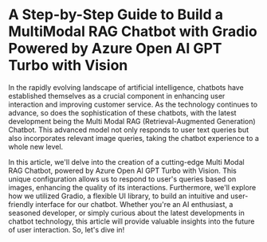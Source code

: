 # A Step-by-Step Guide to Build a MultiModal RAG Chatbot with Gradio Powered by Azure Open AI GPT Turbo with Vision #

In the rapidly evolving landscape of artificial intelligence, chatbots have established themselves as a crucial component in enhancing user interaction and improving customer service. As the technology continues to advance, so does the sophistication of these chatbots, with the latest development being the Multi Modal RAG (Retrieval-Augmented Generation) Chatbot. This advanced model not only responds to user text queries but also incorporates relevant image queries, taking the chatbot experience to a whole new level.

In this article, we'll delve into the creation of a cutting-edge Multi Modal RAG Chatbot, powered by Azure Open AI GPT Turbo with Vision. This unique configuration allows us to respond to user's queries based on images, enhancing the quality of its interactions. Furthermore, we'll explore how we utilized Gradio, a flexible UI library, to build an intuitive and user-friendly interface for our chatbot. Whether you're an AI enthusiast, a seasoned developer, or simply curious about the latest developments in chatbot technology, this article will provide valuable insights into the future of user interaction. So, let's dive in!


